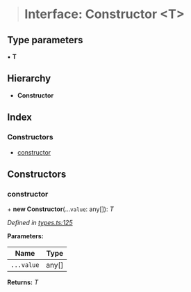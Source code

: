 > # Interface: Constructor <**T**>

## Type parameters

▪ **T**

## Hierarchy

* **Constructor**

## Index

### Constructors

* [constructor](_types_.constructor.md#constructor)

## Constructors

###  constructor

\+ **new Constructor**(...`value`: any[]): *T*

*Defined in [types.ts:125](https://github.com/polkadot-js/api/blob/fac0934/packages/types/src/types.ts#L125)*

**Parameters:**

Name | Type |
------ | ------ |
`...value` | any[] |

**Returns:** *T*